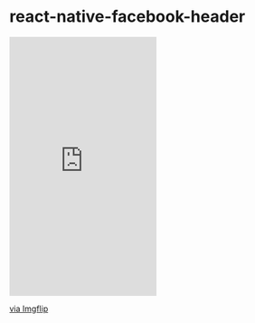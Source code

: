 # react-native-facebook-header
<div style="width:260px;max-width:100%;"><div style="height:0;padding-bottom:176.15%;position:relative;"><iframe width="260" height="458" style="position:absolute;top:0;left:0;width:100%;height:100%;" frameBorder="0" src="https://imgflip.com/embed/4puvmi"></iframe></div><p><a href="https://imgflip.com/gif/4puvmi">via Imgflip</a></p></div>
